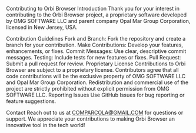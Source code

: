 Contributing to Orbi Browser
Introduction
Thank you for your interest in contributing to the Orbi Browser project, a proprietary software developed by OMG SOFTWARE LLC and parent company Opal Mar Group Corporation, licensed in New Jersey, USA.

Contribution Guidelines
Fork and Branch: Fork the repository and create a branch for your contribution.
Make Contributions: Develop your features, enhancements, or fixes.
Commit Messages: Use clear, descriptive commit messages.
Testing: Include tests for new features or fixes.
Pull Request: Submit a pull request for review.
Proprietary License
Contributions to Orbi Browser are subject to a proprietary license.
Contributors agree that all code contributions will be the exclusive property of OMG SOFTWARE LLC and Opal Mar Group Corporation.
Redistribution and commercial use of the project are strictly prohibited without explicit permission from OMG SOFTWARE LLC.
Reporting Issues
Use GitHub Issues for bug reporting or feature suggestions.

Contact
Reach out to us at COMPARCOLA@GMAIL.COM for questions or support.
We appreciate your contributions to making Orbi Browser an innovative tool in the tech world!
